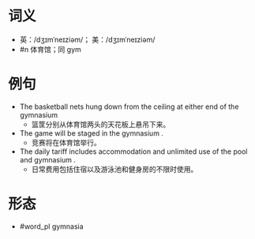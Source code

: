 # 词义
- 英：/dʒɪmˈneɪziəm/； 美：/dʒɪmˈneɪziəm/
- #n 体育馆；同 gym
# 例句
- The basketball nets hung down from the ceiling at either end of the gymnasium
	- 篮筐分别从体育馆两头的天花板上悬吊下来。
- The game will be staged in the gymnasium .
	- 竞赛将在体育馆举行。
- The daily tariff includes accommodation and unlimited use of the pool and gymnasium .
	- 日常费用包括住宿以及游泳池和健身房的不限时使用。
# 形态
- #word_pl gymnasia
